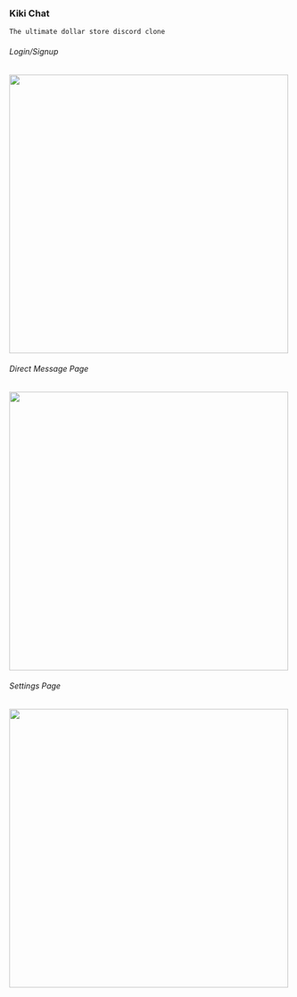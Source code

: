 ### Kiki Chat

    The ultimate dollar store discord clone

###### Login/Signup

<img src=".\client\public\register.png" width='500' />

###### Direct Message Page

<img src=".\client\public\DM.png" width='500' />

###### Settings Page

<img src=".\client\public\settings.png" width='500' />
